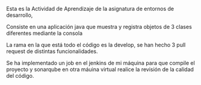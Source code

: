 Esta es la Actividad de Aprendizaje de la asignatura de entornos de desarrollo,

Consiste en una aplicación java que muestra y registra objetos de 3 clases diferentes mediante la consola

La rama en la que está todo el código es la develop, se han hecho 3 pull request de distintas funcionalidades.

Se ha implementado un job en el jenkins de mi máquina para que compile el proyecto y sonarqube en otra máuina virtual realice la revisión de la calidad del código.


